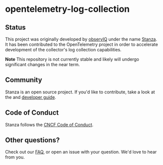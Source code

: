 # opentelemetry-log-collection
## Status

This project was originally developed by [observIQ](https://observiq.com/) under the name [Stanza](https://github.com/observIQ/stanza). It has been contributed to the OpenTelemetry project in order to accelerate development of the collector's log collection capabilities.

**Note** This repository is not currently stable and likely will undergo significant changes in the near term. 

## Community

Stanza is an open source project. If you'd like to contribute, take a look at the and [developer guide](./docs/development.md).

## Code of Conduct

Stanza follows the [CNCF Code of Conduct](https://github.com/cncf/foundation/blob/master/code-of-conduct.md).

## Other questions?

Check out our [FAQ](/docs/faq.md), or open an issue with your question. We'd love to hear from you.
